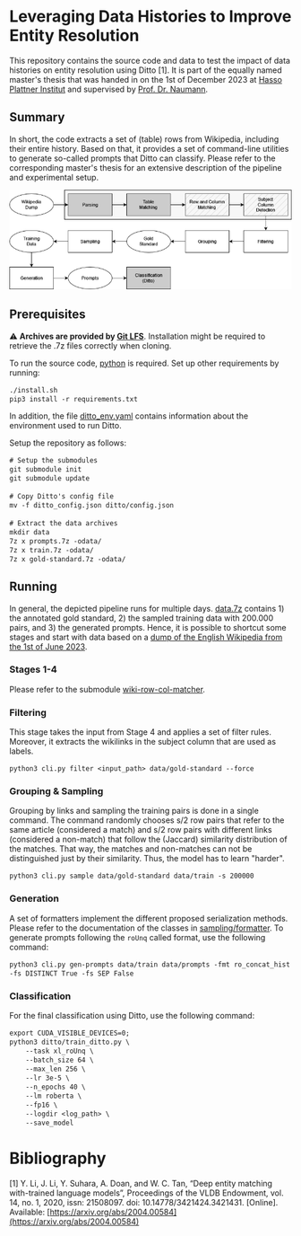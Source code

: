 # Leveraging Data Histories to Improve Entity Resolution

This repository contains the source code and data to test the impact of data histories on entity resolution using Ditto [1]. It is part of the equally named master's thesis that was handed in on the 1st of December 2023 at [Hasso Plattner Institut](https://hpi.de/) and supervised by [Prof. Dr. Naumann](https://hpi.de/naumann/people/felix-naumann.html).

## Summary

In short, the code extracts a set of (table) rows from Wikipedia, including their entire history. Based on that, it provides a set of command-line utilities to generate so-called prompts that Ditto can classify.
Please refer to the corresponding master's thesis for an extensive description of the pipeline and experimental setup.

![Pipeline.png](pipeline.png)

## Prerequisites

:warning: **Archives are provided by [Git LFS](https://git-lfs.com/)**. Installation might be required to retrieve the .7z files correctly when cloning.

To run the source code, [python](https://www.python.org/) is required. Set up other requirements by running:

```shell
./install.sh
pip3 install -r requirements.txt
```

In addition, the file [ditto_env.yaml](ditto_env.yaml) contains information about the environment used to run Ditto.

Setup the repository as follows:

```shell
# Setup the submodules
git submodule init
git submodule update

# Copy Ditto's config file
mv -f ditto_config.json ditto/config.json

# Extract the data archives
mkdir data
7z x prompts.7z -odata/
7z x train.7z -odata/
7z x gold-standard.7z -odata/
```

## Running

In general, the depicted pipeline runs for multiple days. [data.7z](data.7z) contains 1) the annotated gold standard, 2) the sampled training data with 200.000 pairs, and 3) the generated prompts. Hence, it is possible to shortcut some stages and start with data based on a [dump of the English Wikipedia from the 1st of June 2023](https://dumps.wikimedia.org/enwiki/20230601/).

### Stages 1-4

Please refer to the submodule [wiki-row-col-matcher](wiki-row-col-matcher).

### Filtering

This stage takes the input from Stage 4 and applies a set of filter rules. Moreover, it extracts the wikilinks in the subject column that are used as labels.

```shell
python3 cli.py filter <input_path> data/gold-standard --force
```

### Grouping & Sampling

Grouping by links and sampling the training pairs is done in a single command. The command randomly chooses s/2 row pairs that refer to the same article (considered a match) and s/2 row pairs with different links (considered a non-match) that follow the (Jaccard) similarity distribution of the matches.
That way, the matches and non-matches can not be distinguished just by their similarity. Thus, the model has to learn "harder".

```shell
python3 cli.py sample data/gold-standard data/train -s 200000
```

### Generation

A set of formatters implement the different proposed serialization methods. Please refer to the documentation of the classes in [sampling/formatter](sampling/formatter).
To generate prompts following the ```roUnq``` called format, use the following command:

```shell
python3 cli.py gen-prompts data/train data/prompts -fmt ro_concat_hist -fs DISTINCT True -fs SEP False
```

### Classification

For the final classification using Ditto, use the following command:

```shell
export CUDA_VISIBLE_DEVICES=0;
python3 ditto/train_ditto.py \
    --task xl_roUnq \
    --batch_size 64 \
    --max_len 256 \
    --lr 3e-5 \
    --n_epochs 40 \
    --lm roberta \
    --fp16 \
    --logdir <log_path> \
    --save_model
```

# Bibliography

[1]     Y. Li, J. Li, Y. Suhara, A. Doan, and W. C. Tan, “Deep entity matching with-trained language models”, Proceedings of the VLDB Endowment, vol. 14, no. 1, 2020, issn: 21508097. doi: 10.14778/3421424.3421431. [Online]. Available: [https://arxiv.org/abs/2004.00584](https://arxiv.org/abs/2004.00584)
